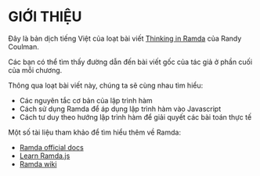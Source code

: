 # GIỚI THIỆU

Đây là bản dịch tiếng Việt của loạt bài viết [Thinking in Ramda](http://randycoulman.com/blog/categories/thinking-in-ramda/) của Randy Coulman.

Các bạn có thể tìm thấy đường dẫn đến bài viết gốc của tác giả ở phần cuối của mỗi chương.

Thông qua loạt bài viết này, chúng ta sẽ cùng nhau tìm hiểu:

* Các nguyên tắc cơ bản của lập trình hàm
* Cách sử dụng Ramda để áp dụng lập trình hàm vào Javascript
* Cách tư duy theo hướng lập trình hàm để giải quyết các bài toán thực tế

Một số tài liệu tham khảo để tìm hiểu thêm về Ramda:

* [Ramda official docs](http://ramdajs.com/0.21.0/docs/)
* [Learn Ramda.js](https://egghead.io/playlists/learn-ramda-js-ec318ad7)
* [Ramda wiki](https://github.com/ramda/ramda/wiki)



